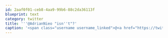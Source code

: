 ```yaml
---
id: 2aaf0f01-ceb8-4aa9-99b6-88c2da36113f
blueprint: text
category: twitter
title: '''@AdrianNieo "isn''t"?'
caption: '<span class="username username_linked">@<a href="https://twitter.com/AdrianNieo" title="Adrian Nieoczym">AdrianNieo</a></span> "isn''t"?'
---
```

